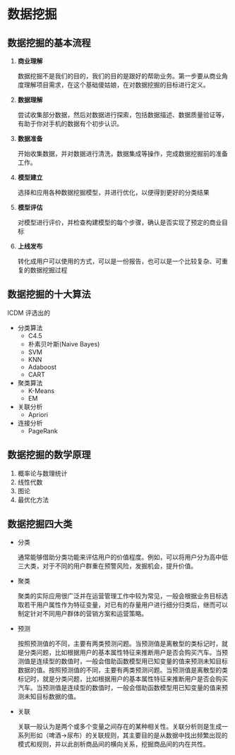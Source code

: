 # 数据挖掘

## 数据挖掘的基本流程

1. **商业理解**

   数据挖掘不是我们的目的，我们的目的是跟好的帮助业务。第一步要从商业角度理解项目需求，在这个基础傻姑娘，在对数据挖掘的目标进行定义。

2. **数据理解**

   尝试收集部分数据，然后对数据进行探索，包括数据描述、数据质量验证等，有助于你对手机的数据有个初步认识。

3. **数据准备**

   开始收集数据，并对数据进行清洗，数据集成等操作，完成数据挖掘前的准备工作。

4. **模型建立**

   选择和应用各种数据挖掘模型，并进行优化，以便得到更好的分类结果

5. **模型评估**

   对模型进行评价，并检查构建模型的每个步骤，确认是否实现了预定的商业目标

6. **上线发布**

   转化成用户可以使用的方式，可以是一份报告，也可以是一个比较复杂、可重复的数据挖掘过程



## 数据挖掘的十大算法

ICDM 评选出的

- 分类算法
  - C4.5
  - 朴素贝叶斯(Naive Bayes)
  - SVM
  - KNN
  - Adaboost
  - CART
- 聚类算法
  - K-Means
  - EM
- 关联分析
  - Apriori
- 连接分析
  - PageRank



## 数据挖掘的数学原理

1. 概率论与数理统计
2. 线性代数
3. 图论
4. 最优化方法



## 数据挖掘四大类

* 分类

  通常能够借助分类功能来评估用户的价值程度。例如，可以将用户分为高中低三大类，对于不同的用户群重在预警风险，发掘机会，提升价值。

* 聚类

  聚类的实际应用很广泛并在运营管理工作中较为常见，一般会根据业务目标选取若干用户属性作为特征变量，对已有的存量用户进行细分归类后，继而可以制定针对不同用户群体的营销方案和运营策略。

  

* 预测

  按照预测值的不同，主要有两类预测问题。当预测值是离散型的类标记时，就是分类问题，比如根据用户的基本属性特征来推断用户是否会购买汽车。当预测值是连续型的数值时，一般会借助函数模型用已知变量的值来预测未知目标数据的值。按照预测值的不同，主要有两类预测问题。当预测值是离散型的类标记时，就是分类问题，比如根据用户的基本属性特征来推断用户是否会购买汽车。当预测值是连续型的数值时，一般会借助函数模型用已知变量的值来预测未知目标数据的值。

* 关联

  关联一般认为是两个或多个变量之间存在的某种相关性。关联分析则是生成一系列形如（啤酒→尿布）的关联规则，其主要目的是从数据中找出频繁出现的模式和规则，并以此剖析商品间的横向关系，挖掘商品间的内在共性。
